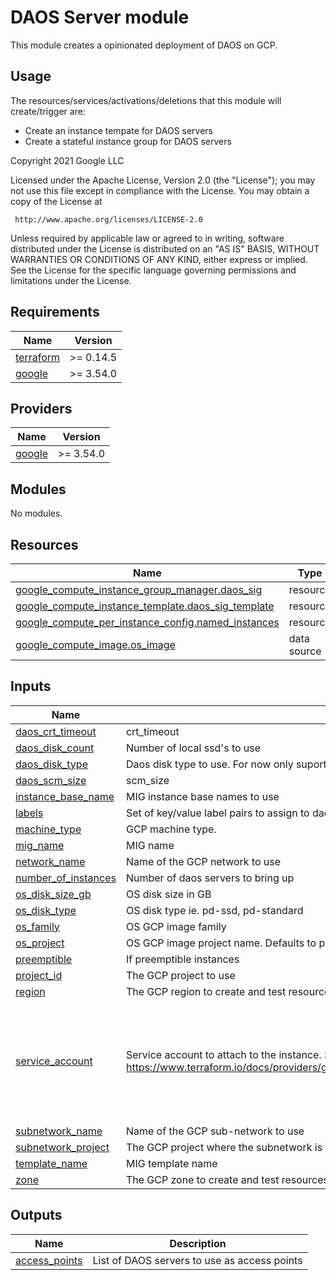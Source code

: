 # DAOS Server module

This module creates a opinionated deployment of DAOS on GCP.

## Usage

The resources/services/activations/deletions that this module will create/trigger are:
- Create an instance tempate for DAOS servers
- Create a stateful instance group for DAOS servers

<!-- BEGINNING OF PRE-COMMIT-TERRAFORM DOCS HOOK -->
Copyright 2021 Google LLC

Licensed under the Apache License, Version 2.0 (the "License");
you may not use this file except in compliance with the License.
You may obtain a copy of the License at

     http://www.apache.org/licenses/LICENSE-2.0

Unless required by applicable law or agreed to in writing, software
distributed under the License is distributed on an "AS IS" BASIS,
WITHOUT WARRANTIES OR CONDITIONS OF ANY KIND, either express or implied.
See the License for the specific language governing permissions and
limitations under the License.

## Requirements

| Name | Version |
|------|---------|
| <a name="requirement_terraform"></a> [terraform](#requirement\_terraform) | >= 0.14.5 |
| <a name="requirement_google"></a> [google](#requirement\_google) | >= 3.54.0 |

## Providers

| Name | Version |
|------|---------|
| <a name="provider_google"></a> [google](#provider\_google) | >= 3.54.0 |

## Modules

No modules.

## Resources

| Name | Type |
|------|------|
| [google_compute_instance_group_manager.daos_sig](https://registry.terraform.io/providers/hashicorp/google/latest/docs/resources/compute_instance_group_manager) | resource |
| [google_compute_instance_template.daos_sig_template](https://registry.terraform.io/providers/hashicorp/google/latest/docs/resources/compute_instance_template) | resource |
| [google_compute_per_instance_config.named_instances](https://registry.terraform.io/providers/hashicorp/google/latest/docs/resources/compute_per_instance_config) | resource |
| [google_compute_image.os_image](https://registry.terraform.io/providers/hashicorp/google/latest/docs/data-sources/compute_image) | data source |

## Inputs

| Name | Description | Type | Default | Required |
|------|-------------|------|---------|:--------:|
| <a name="input_daos_crt_timeout"></a> [daos\_crt\_timeout](#input\_daos\_crt\_timeout) | crt\_timeout | `number` | `300` | no |
| <a name="input_daos_disk_count"></a> [daos\_disk\_count](#input\_daos\_disk\_count) | Number of local ssd's to use | `number` | `16` | no |
| <a name="input_daos_disk_type"></a> [daos\_disk\_type](#input\_daos\_disk\_type) | Daos disk type to use. For now only suported one is local-ssd | `string` | `"local-ssd"` | no |
| <a name="input_daos_scm_size"></a> [daos\_scm\_size](#input\_daos\_scm\_size) | scm\_size | `number` | `200` | no |
| <a name="input_instance_base_name"></a> [instance\_base\_name](#input\_instance\_base\_name) | MIG instance base names to use | `string` | `"daos-server"` | no |
| <a name="input_labels"></a> [labels](#input\_labels) | Set of key/value label pairs to assign to daos-server instances | `any` | `{}` | no |
| <a name="input_machine_type"></a> [machine\_type](#input\_machine\_type) | GCP machine type. | `string` | `"n2-custom-36-21504"` | no |
| <a name="input_mig_name"></a> [mig\_name](#input\_mig\_name) | MIG name | `string` | `"daos-server"` | no |
| <a name="input_network_name"></a> [network\_name](#input\_network\_name) | Name of the GCP network to use | `string` | `"default"` | no |
| <a name="input_number_of_instances"></a> [number\_of\_instances](#input\_number\_of\_instances) | Number of daos servers to bring up | `number` | `4` | no |
| <a name="input_os_disk_size_gb"></a> [os\_disk\_size\_gb](#input\_os\_disk\_size\_gb) | OS disk size in GB | `number` | `20` | no |
| <a name="input_os_disk_type"></a> [os\_disk\_type](#input\_os\_disk\_type) | OS disk type ie. pd-ssd, pd-standard | `string` | `"pd-ssd"` | no |
| <a name="input_os_family"></a> [os\_family](#input\_os\_family) | OS GCP image family | `string` | `"daos-server-centos-7"` | no |
| <a name="input_os_project"></a> [os\_project](#input\_os\_project) | OS GCP image project name. Defaults to project\_id if null. | `string` | `null` | no |
| <a name="input_preemptible"></a> [preemptible](#input\_preemptible) | If preemptible instances | `string` | `false` | no |
| <a name="input_project_id"></a> [project\_id](#input\_project\_id) | The GCP project to use | `string` | n/a | yes |
| <a name="input_region"></a> [region](#input\_region) | The GCP region to create and test resources in | `string` | n/a | yes |
| <a name="input_service_account"></a> [service\_account](#input\_service\_account) | Service account to attach to the instance. See https://www.terraform.io/docs/providers/google/r/compute_instance_template.html#service_account. | <pre>object({<br>    email  = string,<br>    scopes = set(string)<br>  })</pre> | <pre>{<br>  "email": null,<br>  "scopes": [<br>    "https://www.googleapis.com/auth/devstorage.read_only",<br>    "https://www.googleapis.com/auth/logging.write",<br>    "https://www.googleapis.com/auth/monitoring.write",<br>    "https://www.googleapis.com/auth/servicecontrol",<br>    "https://www.googleapis.com/auth/service.management.readonly",<br>    "https://www.googleapis.com/auth/trace.append"<br>  ]<br>}</pre> | no |
| <a name="input_subnetwork_name"></a> [subnetwork\_name](#input\_subnetwork\_name) | Name of the GCP sub-network to use | `string` | `"default"` | no |
| <a name="input_subnetwork_project"></a> [subnetwork\_project](#input\_subnetwork\_project) | The GCP project where the subnetwork is defined. Defaults to project\_id if null. | `string` | `null` | no |
| <a name="input_template_name"></a> [template\_name](#input\_template\_name) | MIG template name | `string` | `"daos-server"` | no |
| <a name="input_zone"></a> [zone](#input\_zone) | The GCP zone to create and test resources in | `string` | n/a | yes |

## Outputs

| Name | Description |
|------|-------------|
| <a name="output_access_points"></a> [access\_points](#output\_access\_points) | List of DAOS servers to use as access points |
<!-- END OF PRE-COMMIT-TERRAFORM DOCS HOOK -->